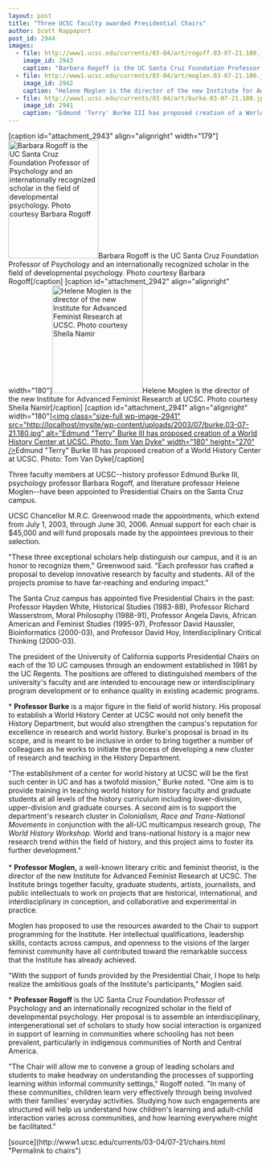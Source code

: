 ```yaml
---
layout: post
title: "Three UCSC faculty awarded Presidential Chairs"
author: Scott Rappaport
post_id: 2944
images:
  - file: http://www1.ucsc.edu/currents/03-04/art/rogoff.03-07-21.180.jpg
    image_id: 2943
    caption: "Barbara Rogoff is the UC Santa Cruz Foundation Professor of Psychology and an internationally recognized scholar in the field of developmental psychology. Photo courtesy Barbara Rogoff"
  - file: http://www1.ucsc.edu/currents/03-04/art/moglen.03-07-21.180.jpg
    image_id: 2942
    caption: "Helene Moglen is the director of the new Institute for Advanced Feminist Research at UCSC. Photo courtesy Sheila Namir"
  - file: http://www1.ucsc.edu/currents/03-04/art/burke.03-07-21.180.jpg
    image_id: 2941
    caption: "Edmund 'Terry' Burke III has proposed creation of a World History Center at UCSC. Photo: Tom Van Dyke"
---
```


[caption id="attachment_2943" align="alignright" width="179"]<a href="http://localhost/mysite/wp-content/uploads/2003/07/rogoff.03-07-21.180.jpg"><img class="size-full wp-image-2943" src="http://localhost/mysite/wp-content/uploads/2003/07/rogoff.03-07-21.180.jpg" alt="Barbara Rogoff is the UC Santa Cruz Foundation Professor of Psychology and an internationally recognized scholar in the field of developmental psychology. Photo courtesy Barbara Rogoff" width="179" height="235" /></a>Barbara Rogoff is the UC Santa Cruz Foundation Professor of Psychology and an internationally recognized scholar in the field of developmental psychology. Photo courtesy Barbara Rogoff[/caption]
[caption id="attachment_2942" align="alignright" width="180"]<a href="http://localhost/mysite/wp-content/uploads/2003/07/moglen.03-07-21.180.jpg"><img class="size-full wp-image-2942" src="http://localhost/mysite/wp-content/uploads/2003/07/moglen.03-07-21.180.jpg" alt="Helene Moglen is the director of the new Institute for Advanced Feminist Research at UCSC. Photo courtesy Sheila Namir" width="180" height="214" /></a>Helene Moglen is the director of the new Institute for Advanced Feminist Research at UCSC. Photo courtesy Sheila Namir[/caption]
[caption id="attachment_2941" align="alignright" width="180"]<a href="http://localhost/mysite/wp-content/uploads/2003/07/burke.03-07-21.180.jpg"><img class="size-full wp-image-2941" src="http://localhost/mysite/wp-content/uploads/2003/07/burke.03-07-21.180.jpg" alt="Edmund "Terry" Burke III has proposed creation of a World History Center at UCSC. Photo: Tom Van Dyke" width="180" height="270" /></a>Edmund "Terry" Burke III has proposed creation of a World History Center at UCSC. Photo: Tom Van Dyke[/caption]
<p>
  Three faculty members at UCSC--history professor Edmund Burke III, psychology professor Barbara Rogoff, and literature professor Helene Moglen--have been appointed to Presidential Chairs on the Santa Cruz campus.<br>
</p>
<p>
  UCSC Chancellor M.R.C. Greenwood made the appointments, which extend from July 1, 2003, through June 30, 2006. Annual support for each chair is $45,000 and will fund proposals made by the appointees previous to their selection.<br>
</p>
<p>
  "These three exceptional scholars help distinguish our campus, and it is an honor to recognize them," Greenwood said. "Each professor has crafted a proposal to develop innovative research by faculty and students. All of the projects promise to have far-reaching and enduring impact."<br>
</p>
<p>
  The Santa Cruz campus has appointed five Presidential Chairs in the past: Professor Hayden White, Historical Studies (1983-88), Professor Richard Wasserstrom, Moral Philosophy (1988-91), Professor Angela Davis, African American and Feminist Studies (1995-97), Professor David Haussler, Bioinformatics (2000-03), and Professor David Hoy, Interdisciplinary Critical Thinking (2000-03).<br>
</p>
<p>
  The president of the University of California supports Presidential Chairs on each of the 10 UC campuses through an endowment established in 1981 by the UC Regents. The positions are offered to distinguished members of the university's faculty and are intended to encourage new or interdisciplinary program development or to enhance quality in existing academic programs.<br>
</p>
<p>
  * <b>Professor Burke</b> is a major figure in the field of world history. His proposal to establish a World History Center at UCSC would not only benefit the History Department, but would also strengthen the campus's reputation for excellence in research and world history. Burke's proposal is broad in its scope, and is meant to be inclusive in order to bring together a number of colleagues as he works to initiate the process of developing a new cluster of research and teaching in the History Department.
</p>
<p>
  "The establishment of a center for world history at UCSC will be the first such center in UC and has a twofold mission," Burke noted. "One aim is to provide training in teaching world history for history faculty and graduate students at all levels of the history curriculum including lower-division, upper-division and graduate courses. A second aim is to support the department's research cluster in <i>Colonialism, Race and Trans-National Movements</i> in conjunction with the all-UC multicampus research group, <i>The World History Workshop.</i> World and trans-national history is a major new research trend within the field of history, and this project aims to foster its further development."<br>
  <br>
  * <b>Professor Moglen,</b> a well-known literary critic and feminist theorist, is the director of the new Institute for Advanced Feminist Research at UCSC. The Institute brings together faculty, graduate students, artists, journalists, and public intellectuals to work on projects that are historical, international, and interdisciplinary in conception, and collaborative and experimental in practice.
</p>
<p>
  Moglen has proposed to use the resources awarded to the Chair to support programming for the Institute. Her intellectual qualifications, leadership skills, contacts across campus, and openness to the visions of the larger feminist community have all contributed toward the remarkable success that the Institute has already achieved.
</p>
<p>
  "With the support of funds provided by the Presidential Chair, I hope to help realize the ambitious goals of the Institute's participants," Moglen said.<br>
</p>
<p>
  * <b>Professor Rogoff</b> is the UC Santa Cruz Foundation Professor of Psychology and an internationally recognized scholar in the field of developmental psychology. Her proposal is to assemble an interdisciplinary, intergenerational set of scholars to study how social interaction is organized in support of learning in communities where schooling has not been prevalent, particularly in indigenous communities of North and Central America.
</p>
<p>
  "The Chair will allow me to convene a group of leading scholars and students to make headway on understanding the processes of supporting learning within informal community settings," Rogoff noted. "In many of these communities, children learn very effectively through being involved with their families' everyday activities. Studying how such engagements are structured will help us understand how children's learning and adult-child interaction varies across communities, and how learning everywhere might be facilitated."<i><br></i>
</p>
[source](http://www1.ucsc.edu/currents/03-04/07-21/chairs.html "Permalink to chairs")
